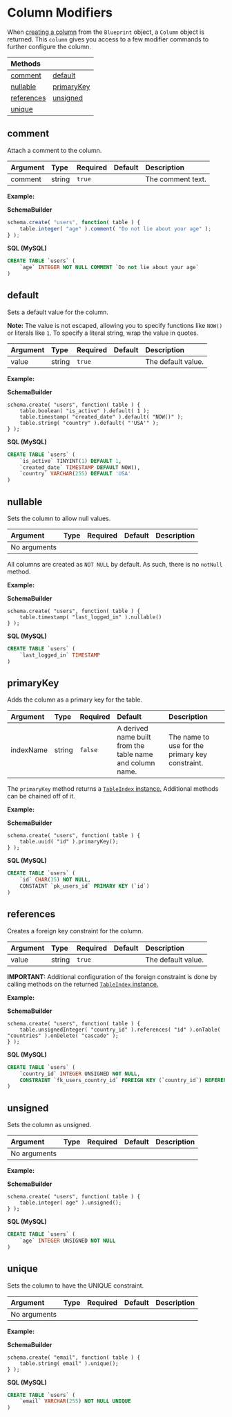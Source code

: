 # Column Modifiers

When [creating a column](columns.md) from the `Blueprint` object, a `Column` object is returned. This `column` gives you access to a few modifier commands to further configure the column.

| Methods |  |
| :--- | :--- |
| [comment](column-modifiers.md#comment) | [default](column-modifiers.md#default) |
| [nullable](column-modifiers.md#nullable) | [primaryKey](column-modifiers.md#primaryKey) |
| [references](column-modifiers.md#references) | [unsigned](column-modifiers.md#unsigned) |
| [unique](column-modifiers.md#unique) |  |

## comment

Attach a comment to the column.

| Argument | Type | Required | Default | Description |
| :--- | :--- | :--- | :--- | :--- |
| comment | string | `true` |  | The comment text. |

**Example:**

**SchemaBuilder**

```javascript
schema.create( "users", function( table ) {
    table.integer( "age" ).comment( "Do not lie about your age" );
} );
```

**SQL \(MySQL\)**

```sql
CREATE TABLE `users` (
    `age` INTEGER NOT NULL COMMENT `Do not lie about your age`
)
```

## default

Sets a default value for the column.

**Note:** The value is not escaped, allowing you to specify
functions like `NOW()` or literals like `1`.  To specify
a literal string, wrap the value in quotes.

| Argument | Type | Required | Default | Description |
| :--- | :--- | :--- | :--- | :--- |
| value | string | `true` |  | The default value. |

**Example:**

**SchemaBuilder**

```text
schema.create( "users", function( table ) {
    table.boolean( "is_active" ).default( 1 );
    table.timestamp( "created_date" ).default( "NOW()" );
    table.string( "country" ).default( "'USA'" );
} );
```

**SQL \(MySQL\)**

```sql
CREATE TABLE `users` (
    `is_active` TINYINT(1) DEFAULT 1,
    `created_date` TIMESTAMP DEFAULT NOW(),
    `country` VARCHAR(255) DEFAULT 'USA'
)
```

## nullable

Sets the column to allow null values.

| Argument | Type | Required | Default | Description |
| :--- | :--- | :--- | :--- | :--- |
| No arguments |  |  |  |  |

All columns are created as `NOT NULL` by default. As such, there is no `notNull` method.

**Example:**

**SchemaBuilder**

```text
schema.create( "users", function( table ) {
    table.timestamp( "last_logged_in" ).nullable()
} );
```

**SQL \(MySQL\)**

```sql
CREATE TABLE `users` (
    `last_logged_in` TIMESTAMP
)
```

## primaryKey

Adds the column as a primary key for the table.

| Argument | Type | Required | Default | Description |
| :--- | :--- | :--- | :--- | :--- |
| indexName | string | `false` | A derived name built from the table name and column name. | The name to use for the primary key constraint. |

The `primaryKey` method returns a [`TableIndex` instance.](https://github.com/ortus/qb/tree/b0b49b9b35032508e73231da3a39856a7bc9d21b/schema/schema/indexes.md) Additional methods can be chained off of it.

**Example:**

**SchemaBuilder**

```text
schema.create( "users", function( table ) {
    table.uuid( "id" ).primaryKey();
} );
```

**SQL \(MySQL\)**

```sql
CREATE TABLE `users` (
    `id` CHAR(35) NOT NULL,
    CONSTAINT `pk_users_id` PRIMARY KEY (`id`)
)
```

## references

Creates a foreign key constraint for the column.

| Argument | Type | Required | Default | Description |
| :--- | :--- | :--- | :--- | :--- |
| value | string | `true` |  | The default value. |

**IMPORTANT:** Additional configuration of the foreign constraint is done by calling methods on the returned [`TableIndex` instance.](https://github.com/ortus/qb/tree/b0b49b9b35032508e73231da3a39856a7bc9d21b/schema/schema/indexes.md)

**Example:**

**SchemaBuilder**

```text
schema.create( "users", function( table ) {
    table.unsignedInteger( "country_id" ).references( "id" ).onTable( "countries" ).onDelete( "cascade" );
} );
```

**SQL \(MySQL\)**

```sql
CREATE TABLE `users` (
    `country_id` INTEGER UNSIGNED NOT NULL,
    CONSTRAINT `fk_users_country_id` FOREIGN KEY (`country_id`) REFERENCES `countries` (`id`) ON UPDATE NO ACTION ON DELETE CASCADE
)
```

## unsigned

Sets the column as unsigned.

| Argument | Type | Required | Default | Description |
| :--- | :--- | :--- | :--- | :--- |
| No arguments |  |  |  |  |

**Example:**

**SchemaBuilder**

```text
schema.create( "users", function( table ) {
    table.integer( age" ).unsigned();
} );
```

**SQL \(MySQL\)**

```sql
CREATE TABLE `users` (
    `age` INTEGER UNSIGNED NOT NULL
)
```

## unique

Sets the column to have the UNIQUE constraint.

| Argument | Type | Required | Default | Description |
| :--- | :--- | :--- | :--- | :--- |
| No arguments |  |  |  |  |

**Example:**

**SchemaBuilder**

```text
schema.create( "email", function( table ) {
    table.string( email" ).unique();
} );
```

**SQL \(MySQL\)**

```sql
CREATE TABLE `users` (
    `email` VARCHAR(255) NOT NULL UNIQUE
)
```

